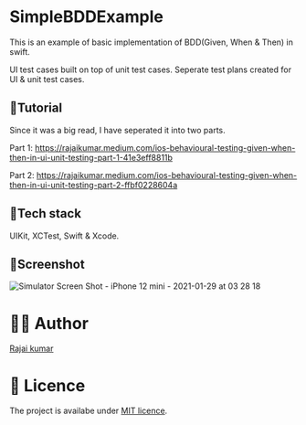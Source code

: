 # SimpleBDDExample

This is an example of basic implementation of BDD(Given, When & Then) in swift. 

UI test cases built on top of unit test cases. Seperate test plans created for UI & unit test cases.

## 📄Tutorial 

Since it was a big read, I have seperated it into two parts. 

Part 1: https://rajaikumar.medium.com/ios-behavioural-testing-given-when-then-in-ui-unit-testing-part-1-41e3eff8811b

Part 2: https://rajaikumar.medium.com/ios-behavioural-testing-given-when-then-in-ui-unit-testing-part-2-ffbf0228604a

## 🥞Tech stack

UIKit, XCTest, Swift & Xcode.

## 📸Screenshot

![Simulator Screen Shot - iPhone 12 mini - 2021-01-29 at 03 28 18](https://user-images.githubusercontent.com/22410262/106204139-7fd37600-61e2-11eb-806d-f848dfd432a6.png)

# 👨‍💻 Author 
[Rajai kumar](https://github.com/Rajaikumar-iOSDev)

# 🔖 Licence 
The project is availabe under [MIT licence](https://github.com/jVirus/spritekit-water-node-ios-app/blob/master/LICENSE).
